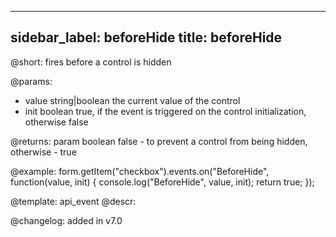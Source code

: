 
---
sidebar_label: beforeHide
title: beforeHide
---          

@short: fires before a control is hidden
 

@params:
- value     string|boolean     the current value of the control
- init      boolean     true, if the event is triggered on the control initialization, otherwise false

@returns:
param   boolean     false - to prevent a control from being hidden, otherwise - true


@example:
form.getItem("checkbox").events.on("BeforeHide", function(value, init) {
    console.log("BeforeHide", value, init);
    return true;
});


@template: api_event
@descr:

@changelog: added in v7.0
